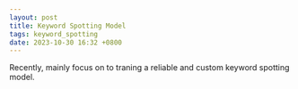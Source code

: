 ```yaml
---
layout: post
title: Keyword Spotting Model
tags: keyword_spotting
date: 2023-10-30 16:32 +0800
---
```

Recently, mainly focus on to traning a reliable and custom keyword spotting model.
